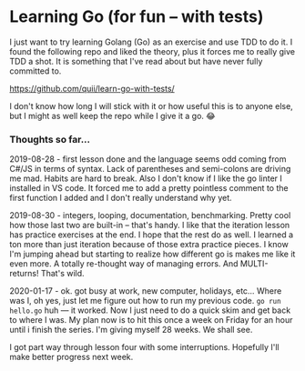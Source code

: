 # Learning Go (for fun – with tests)

I just want to try learning Golang (Go) as an exercise and use TDD to do it. I found the following repo and liked the theory, plus it forces me to really give TDD a shot. It is something that I've read about but have never fully committed to.

https://github.com/quii/learn-go-with-tests/

I don't know how long I will stick with it or how useful this is to anyone else, but I might as well keep the repo while I give it a go. 😂

### Thoughts so far...

2019-08-28 - first lesson done and the language seems odd coming from C#/JS in terms of syntax. Lack of parentheses and semi-colons are driving me mad. Habits are hard to break. Also I don't know if I like the go linter I installed in VS code. It forced me to add a pretty pointless comment to the first function I added and I don't really understand why yet.

2019-08-30 - integers, looping, documentation, benchmarking.  Pretty cool how those last two are built-in – that's handy. I like that the iteration lesson has practice exercises at the end.  I hope that the rest do as well.  I learned a ton more than just iteration because of those extra practice pieces. I know I'm jumping ahead but starting to realize how different go is makes me like it even more. A totally re-thought way of managing errors.  And MULTI-returns!  That's wild.

2020-01-17 - ok. got busy at work, new computer, holidays, etc…  Where was I, oh yes, just let me figure out how to run my previous code. `go run hello.go` huh — it worked. Now I just need to do a quick skim and get back to where I was. My plan now is to hit this once a week on Friday for an hour until i finish the series. I'm giving myself 28 weeks. We shall see.

I got part way through lesson four with some interruptions. Hopefully I'll make better progress next week.